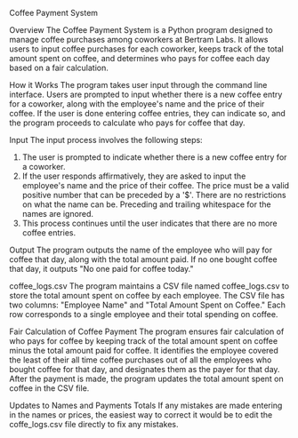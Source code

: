 Coffee Payment System


Overview
The Coffee Payment System is a Python program designed to manage coffee purchases among coworkers at Bertram Labs. It allows users to input coffee purchases for each coworker, keeps track of the total amount spent on coffee, and determines who pays for coffee each day based on a fair calculation.


How it Works
The program takes user input through the command line interface. Users are prompted to input whether there is a new coffee entry for a coworker, along with the employee's name and the price of their coffee. If the user is done entering coffee entries, they can indicate so, and the program proceeds to calculate who pays for coffee that day.

Input
The input process involves the following steps:

1. The user is prompted to indicate whether there is a new coffee entry for a coworker. 
2. If the user responds affirmatively, they are asked to input the employee's name and the price of their coffee. The price must be a valid positive number that can be preceded by a '$'. There are no restrictions on what the name can be. Preceding and trailing whitespace for the names are ignored. 
3. This process continues until the user indicates that there are no more coffee entries.


Output
The program outputs the name of the employee who will pay for coffee that day, along with the total amount paid. If no one bought coffee that day, it outputs "No one paid for coffee today."

coffee_logs.csv
The program maintains a CSV file named coffee_logs.csv to store the total amount spent on coffee by each employee. The CSV file has two columns: "Employee Name" and "Total Amount Spent on Coffee." Each row corresponds to a single employee and their total spending on coffee.

Fair Calculation of Coffee Payment
The program ensures fair calculation of who pays for coffee by keeping track of the total amount spent on coffee minus the total amount paid for coffee. It identifies the employee covered the least of their all time coffee purchases out of all the employees who bought coffee for that day, and designates them as the payer for that day. After the payment is made, the program updates the total amount spent on coffee in the CSV file. 

Updates to Names and Payments Totals
If any mistakes are made entering in the names or prices, the easiest way to correct it would be to edit the coffe_logs.csv file directly to fix any mistakes. 